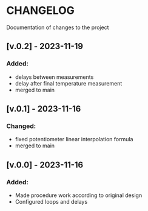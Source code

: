 # CHANGELOG

Documentation of changes to the project

## [v.0.2] - 2023-11-19

### Added:
- delays between measurements
- delay after final temperature measurement
- merged to main

## [v.0.1] - 2023-11-16

### Changed:
- fixed potentiometer linear interpolation formula
- merged to main

## [v.0.0] - 2023-11-16

### Added:

- Made procedure work according to original design
- Configured loops and delays